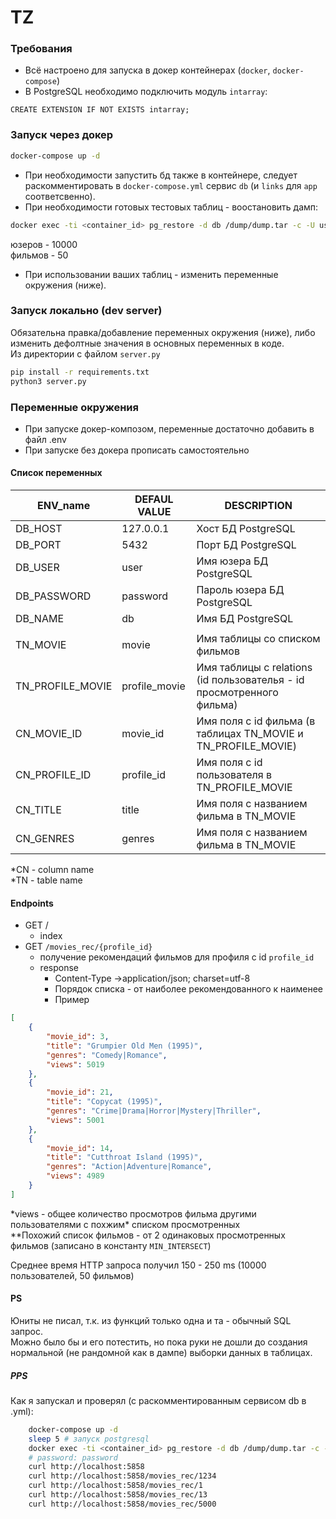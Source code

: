 # TZ

### Требования
- Всё настроено для запуска в докер контейнерах (`docker`, `docker-compose`)  
- В PostgreSQL необходимо подключить модуль `intarray`:
```postgresql
CREATE EXTENSION IF NOT EXISTS intarray;
```

### Запуск через докер
```bash
docker-compose up -d
```
- При необходимости запустить бд также в контейнере, следует раскомментировать в `docker-compose.yml` сервис `db` (и `links` для `app` соответсвенно).  
- При необходимости готовых тестовых таблиц - воостановить дамп:
```bash
docker exec -ti <container_id> pg_restore -d db /dump/dump.tar -c -U user
```
юзеров - 10000  
фильмов - 50  
- При использовании ваших таблиц - изменить переменные окружения (ниже).  

### Запуск локально (dev server)
Обязательна правка/добавление переменных окружения (ниже), либо изменить дефолтные значения в основных переменных в коде.  
Из директории с файлом `server.py`
```bash
pip install -r requirements.txt
python3 server.py
```

### Переменныe окружения
- При запуске докер-композом, переменные достаточно добавить в файл .env
- При запуске без докера прописать самостоятельно

#### Список переменных
| ENV_name | DEFAUL VALUE | DESCRIPTION |
|---|---|---|
| DB_HOST | 127.0.0.1 | Хост БД PostgreSQL |
| DB_PORT | 5432 | Порт БД PostgreSQL |
| DB_USER | user | Имя юзера БД PostgreSQL |
| DB_PASSWORD | password | Пароль юзера БД PostgreSQL |
| DB_NAME | db | Имя БД PostgreSQL |
|   |   |   |
| TN_MOVIE | movie | Имя таблицы со списком фильмов |
| TN_PROFILE_MOVIE | profile_movie | Имя таблицы с relations (id пользователья - id просмотренного фильма) |
| CN_MOVIE_ID | movie_id | Имя поля с id фильма (в таблицах TN_MOVIE и TN_PROFILE_MOVIE) |
| CN_PROFILE_ID | profile_id | Имя поля с id пользователя в TN_PROFILE_MOVIE |
| CN_TITLE | title | Имя поля с названием фильма в TN_MOVIE |
| CN_GENRES | genres | Имя поля с названием фильма в TN_MOVIE |

*CN - column name  
*TN - table name  

#### Endpoints

- GET / 
    - index 
- GET `/movies_rec/{profile_id}`
    - получение рекомендаций фильмов для профиля с id `profile_id`
    - response
        - Content-Type →application/json; charset=utf-8
        - Порядок списка - от наиболее рекомендованного к наименее
        - Пример
```json
[
    {
        "movie_id": 3,
        "title": "Grumpier Old Men (1995)",
        "genres": "Comedy|Romance",
        "views": 5019
    },
    {
        "movie_id": 21,
        "title": "Copycat (1995)",
        "genres": "Crime|Drama|Horror|Mystery|Thriller",
        "views": 5001
    },
    {
        "movie_id": 14,
        "title": "Cutthroat Island (1995)",
        "genres": "Action|Adventure|Romance",
        "views": 4989
    }
]
```
*views - общее количество просмотров фильма другими пользователями с похжим\* списком просмотренных  
**Похожий список фильмов - от 2 одинаковых просмотренных фильмов (записано в константу `MIN_INTERSECT`)  

Среднее время HTTP запроса получил 150 - 250 ms (10000 пользователей, 50 фильмов)  

#### PS
Юниты не писал, т.к. из функций только одна и та - обычный SQL запрос.  
Можно было бы и его потестить, но пока руки не дошли до создания нормальной (не рандомной как в дампе) выборки данных в таблицах.  

##### PPS
Как я запускал и проверял (с раскомментированным сервисом db в .yml):
```bash
    docker-compose up -d
    sleep 5 # запуск postgresql
    docker exec -ti <container_id> pg_restore -d db /dump/dump.tar -c -U user
    # password: password
    curl http://localhost:5858
    curl http://localhost:5858/movies_rec/1234
    curl http://localhost:5858/movies_rec/1
    curl http://localhost:5858/movies_rec/13
    curl http://localhost:5858/movies_rec/5000
```